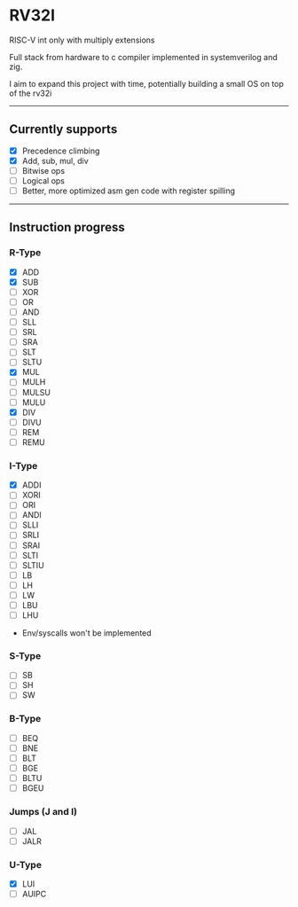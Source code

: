 # RV32I

RISC-V int only with multiply extensions

Full stack from hardware to c compiler implemented in systemverilog and zig.

I aim to expand this project with time, potentially building a small OS on top of the rv32i

---

## Currently supports
- [x] Precedence climbing
- [x] Add, sub, mul, div
- [ ] Bitwise ops
- [ ] Logical ops
- [ ] Better, more optimized asm gen code with register spilling

--- 

## Instruction progress
### R-Type
- [x] ADD
- [x] SUB
- [ ] XOR
- [ ] OR
- [ ] AND
- [ ] SLL
- [ ] SRL
- [ ] SRA
- [ ] SLT
- [ ] SLTU
- [x] MUL
- [ ] MULH
- [ ] MULSU
- [ ] MULU
- [x] DIV
- [ ] DIVU
- [ ] REM
- [ ] REMU
### I-Type
- [x] ADDI
- [ ] XORI
- [ ] ORI
- [ ] ANDI
- [ ] SLLI
- [ ] SRLI
- [ ] SRAI
- [ ] SLTI
- [ ] SLTIU
- [ ] LB
- [ ] LH
- [ ] LW
- [ ] LBU
- [ ] LHU
- Env/syscalls won't be implemented
### S-Type
- [ ] SB
- [ ] SH
- [ ] SW
### B-Type
- [ ] BEQ
- [ ] BNE
- [ ] BLT
- [ ] BGE
- [ ] BLTU
- [ ] BGEU
### Jumps (J and I)
- [ ] JAL
- [ ] JALR
### U-Type
- [x] LUI
- [ ] AUIPC